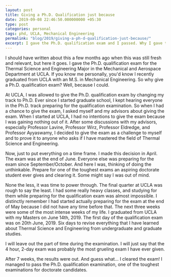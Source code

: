 ```yaml
---
layout: post
title: Giving a Ph.D. Qualification just because
date: 2019-09-08 22:46:50.000000000 +05:30
type: post
categories: personal
tags: phd, UCLA, Mechanical Engineering
permalink: "blog/2019/giving-a-ph-d-qualification-just-because/"
excerpt: I gave the Ph.D. qualification exam and I passed. Why I gave the exam? I don't know.
---
```


I should have written about this a few months ago when this was still fresh and relevant, but here it goes. I gave the Ph.D. qualification exam for the Thermal Science and Engineering Major in the Mechanical and Aerospace Department at UCLA. If you know me personally, you'd know I recently graduated from UCLA with an M.S. in Mechanical Engineering. So why give a Ph.D. qualification exam? Well, because I could.

At UCLA, I was allowed to give the Ph.D. qualification exam by changing my track to Ph.D. Ever since I started graduate school, I kept hearing everyone in the Ph.D. track preparing for the qualification examination. So when I had a chance to give the exam, I asked myself and my advisors about giving the exam. When I started at UCLA, I had no intentions to give the exam because I was gaining nothing out of it. After some discussions with my advisors, especially Professor Lavine, Professor Wirz, Professor Eldredge, and Professor Ayyaswamy, I decided to give the exam as a challenge to myself and to prove it to anyone who asks if I have mastered the field of Thermal Science and Engineering.

Now, just to put everything on a time frame. I made this decision in April. The exam was at the end of June. Everyone else was preparing for the exam since September/October. And here I was, thinking of doing the unthinkable. Prepare for one of the toughest exams an aspiring doctorate student ever gives and clearing it. Some might say I was out of mind.

None the less, it was time to power through. The final quarter at UCLA was rough to say the least. I had some really heavy classes, and studying for them while preparing for the qualification exam was almost impossible. I distinctly remember I had started actually preparing for the exam at the end of May because I did not have any time before that. The next three weeks were some of the most intense weeks of my life. I graduated from UCLA with my Masters on June 14th, 2019. The first day of the qualification exam was on 20th June, 2019. Six days to revise everything that I have learned about Thermal Science and Engineering from undergraduate and graduate studies.

I will leave out the part of time during the examination. I will just say that the 4 hour, 2-day exam was probably the most grueling exam I have ever given.

After 7 weeks, the results were out. And guess what... I cleared the exam! I managed to pass the Ph.D. qualification examination, one of the toughest examinations for doctorate candidates.
